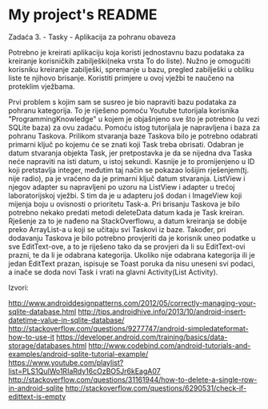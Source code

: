 # My project's README
Zadaća 3. - Tasky - Aplikacija za pohranu obaveza

Potrebno je kreirati aplikaciju koja koristi jednostavnu bazu podataka za kreiranje korisničkih zabilješki(neka vrsta To do liste). Nužno je omogućiti korisniku kreiranje zabilješki, spremanje u bazu, pregled zabilješki u obliku liste te njihovo brisanje. Koristiti primjere u ovoj vježbi te naučeno na proteklim vježbama.

Prvi problem s kojim sam se susreo je bio napraviti bazu podataka za pohranu kategorija. To je riješeno pomoću Youtube tutorijala korisnika "ProgrammingKnowledge" u kojem je objašnjeno sve što je potrebno (u vezi SQLite baza) za ovu zadaću. Pomoću istog tutorijala je napravljena i baza za pohranu Taskova. Prilikom stvaranja baze Taskova bilo je potrebno odabrati primarni ključ po kojemu će se znati koji Task treba obrisati. Odabran je datum stvaranja objekta Task, jer pretpostavka je da se nijedna dva Taska neće napraviti na isti datum, u istoj sekundi. Kasnije je to promijenjeno u ID koji pretstavlja integer, međutim taj način se pokazao lošijim rješenjem(tj. nije radio), pa je vraćeno da je primarni ključ datum stvaranja. ListView i njegov adapter su napravljeni po uzoru na ListView i adapter u trećoj laboratorijskoj vježbi. S tim da je u adapteru još dodan i ImageView koji mijenja boju u ovisnosti o prioritetu Task-a. Pri brisanju Taskova je bilo potrebno nekako predati metodi deleteData datum kada je Task kreiran. Rješenje za to je nađeno na StackOverflowu, a datum kreiranja se dobije preko ArrayList-a u koji se učitaju svi Taskovi iz baze. Također, pri dodavanju Taskova je bilo potrebno provjeriti da je korisnik uneo podatke u sve EditText-ove, a to je riješeno tako da se provjeri da li su EditText-ovi prazni, te da li je odabrana kategorija. Ukoliko nije odabrana kategorija ili je jedan EditText prazan, ispisuje se Toast poruka da nisu uneseni svi podaci, a inače se doda novi Task i vrati na glavni Activity(List Activity).

Izvori:

http://www.androiddesignpatterns.com/2012/05/correctly-managing-your-sqlite-database.html
http://tips.androidhive.info/2013/10/android-insert-datetime-value-in-sqlite-database/
http://stackoverflow.com/questions/9277747/android-simpledateformat-how-to-use-it
https://developer.android.com/training/basics/data-storage/databases.html
http://www.codebind.com/android-tutorials-and-examples/android-sqlite-tutorial-example/
https://www.youtube.com/playlist?list=PLS1QulWo1RIaRdy16cOzBO5Jr6kEagA07
http://stackoverflow.com/questions/31161944/how-to-delete-a-single-row-in-android-sqlite
http://stackoverflow.com/questions/6290531/check-if-edittext-is-empty